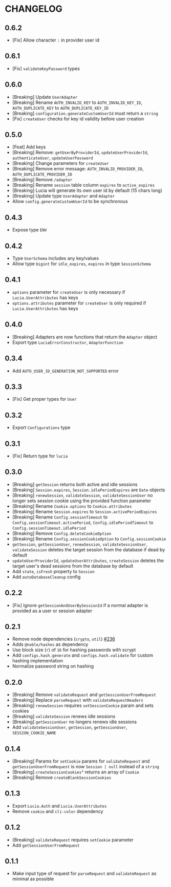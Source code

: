 # CHANGELOG

## 0.6.2

- [Fix] Allow character `:` in provider user id

## 0.6.1

- [Fix] `validateKeyPassword` types

## 0.6.0

- [Breaking] Update `UserAdapter`
- [Breaking] Rename `AUTH_INVALID_KEY` to `AUTH_INVALID_KEY_ID`, `AUTH_DUPLICATE_KEY` to `AUTH_DUPLICATE_KEY_ID`
- [Breaking] `configuration.generateCustomUserId` must return a `string`
- [Fix] `createUser` checks for key id validity before user creation

## 0.5.0

- [Feat] Add keys
- [Breaking] Remove: `getUserByProviderId`, `updateUserProviderId`, `authenticateUser`, `updateUserPassword`
- [Breaking] Change parameters for `createUser`
- [Breaking] Remove error message: `AUTH_INVALID_PROVIDER_ID`, `AUTH_DUPLICATE_PROVIDER_ID`
- [Breaking] Remove `/adapter`
- [Breaking] Rename `session` table column `expires` to `active_expires`
- [Breaking] Lucia will generate its own user id by default (15 chars long)
- [Breaking] Update type `UserAdapter` and `Adapter`
- Allow `config.generateCustomUserId` to be synchronous

## 0.4.3

- Expose type `ENV`

## 0.4.2

- Type `UserSchema` includes any key/values
- Allow type `bigint` for `idle_expires`, `expires` in type `SessionSchema`

## 0.4.1

- `options` parameter for `createUser` is only necessary if `Lucia.UserAttributes` has keys
- `options.attributes` parameter for `createUser` is only required if `Lucia.UserAttributes` has keys

## 0.4.0

- [Breaking] Adapters are now functions that return the `Adapter` object
- Export type `LuciaErrorConstructor`, `AdapterFunction`

## 0.3.4

- Add `AUTO_USER_ID_GENERATION_NOT_SUPPORTED` error

## 0.3.3

- [Fix] Get proper types for `User`

## 0.3.2

- Export `Configurations` type

## 0.3.1

- [Fix] Return type for `lucia`

## 0.3.0

- [Breaking] `getSession` returns both active and idle sessions
- [Breaking] `Session.expires`, `Session.idlePeriodExpires` are `Date` objects
- [Breaking] `renewSession`, `validateSession`, `validateSessionUser` no longer sets session cookie using the provided function parameter
- [Breaking] Rename `Cookie.options` to `Cookie.attributes`
- [Breaking] Rename `Session.expires` to `Session.activePeriodExpires`
- [Breaking] Rename `Config.sessionTimeout` to `Config.sessionTimeout.activePeriod`, `Config.idlePeriodTimeout` to `Config.sessionTimeout.idlePeriod`
- [Breaking] Remove `Config.deleteCookieOption`
- [Breaking] Rename `Config.sessionCookieOption` to `Config.sessionCookie`
- `getSession`, `getSessionUser`, `renewSession`, `validateSessionUser`, `validateSession` deletes the target session from the database if dead by default
- `updateUserProviderId`, `updateUserAttributes`, `createSession` deletes the target user's dead sessions from the database by default
- Add `state`, `isFresh` property to `Session`
- Add `autoDatabaseCleanup` config

## 0.2.2

- [Fix] Ignore `getSessionAndUserBySessionId` if a normal adapter is provided as a user or session adapter

## 0.2.1

- Remove node dependencies (`crypto`, `util`) [#236](https://github.com/pilcrowOnPaper/lucia-auth/issues/236)
- Adds `@noble/hashes` as dependency
- Use block size (`r`) of `16` for hashing passwords with scrypt
- Add `configs.hash.generate` and `configs.hash.validate` for custom hashing implementation
- Normalize password string on hashing

## 0.2.0

- [Breaking] Remove `validateRequest` and `getSessionUserFromRequest`
- [Breaking] Replace `parseRequest` with `validateRequestHeaders`
- [Breaking] `renewSession` requires `setSessionCookie` param and sets cookies
- [Breaking] `validateSession` renews idle sessions
- [Breaking] `getSessionUser` no longers renews idle sessions
- Add `validateSessionUser`, `getSession`, `getSessionUser`, `SESSION_COOKIE_NAME`

## 0.1.4

- [Breaking] Params for `setCookie` params for `validateRequest` and `getSessionUserFromRequest` is now `Session | null` instead of a `string`
- [Breaking] `createSessionCookies`^ returns an array of `Cookie`
- [Breaking] Remove `createBlankSessionCookies`

## 0.1.3

- Export `Lucia.Auth` and `Lucia.UserAttributes`
- Remove `cookie` and `cli-color` dependency

## 0.1.2

- [Breaking] `validateRequest` requires `setCookie` parameter
- Add `getSessionUserFromRequest`

## 0.1.1

- Make input type of request for `parseRequest` and `validateRequest` as minimal as possible

